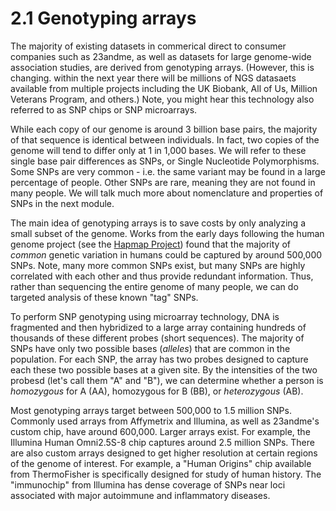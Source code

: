 # 2.1 Genotyping arrays

The majority of existing datasets in commerical direct to consumer companies such as 23andme, as well as datasets for large genome-wide association studies, are derived from genotyping arrays. (However, this is changing. within the next year there will be millions of NGS datasaets available from multiple projects including the UK Biobank, All of Us, Million Veterans Program, and others.) Note, you might hear this technology also referred to as SNP chips or SNP microarrays.

While each copy of our genome is around 3 billion base pairs, the majority of that sequence is identical between individuals. In fact, two copies of the genome will tend to differ only at 1 in 1,000 bases. We will refer to these single base pair differences as SNPs, or Single Nucleotide Polymorphisms. Some SNPs are very common - i.e. the same variant may be found in a large percentage of people. Other SNPs are rare, meaning they are not found in many people. We will talk much more about nomenclature and properties of SNPs in the next module.

The main idea of genotyping arrays is to save costs by only analyzing a small subset of the genome. Works from the early days following the human genome project (see the [Hapmap Project](https://www.genome.gov/10001688/international-hapmap-project)) found that the majority of *common* genetic variation in humans could be captured by around 500,000 SNPs. Note, many more common SNPs exist, but many SNPs are highly correlated with each other and thus provide redundant information. Thus, rather than sequencing the entire genome of many people, we can do targeted analysis of these known "tag" SNPs.

To perform SNP genotyping using microarray technology, DNA is fragmented and then hybridized to a large array containing hundreds of thousands of these different probes (short sequences). The majority of SNPs have only two possible bases (*alleles*) that are common in the population. For each SNP, the array has two probes designed to capture each these two possible bases at a given site. By the intensities of the two probesd (let's call them "A" and "B"), we can determine whether a person is *homozygous* for A (AA), homozygous for B (BB), or *heterozygous* (AB).

Most genotyping arrays target between 500,000 to 1.5 million SNPs. Commonly used arrays from Affymetrix and Illumina, as well as 23andme's custom chip, have around 600,000. Larger arrays exist. For example, the Illumina Human Omni2.5S-8 chip captures around 2.5 million SNPs. There are also custom arrays designed to get higher resolution at certain regions of the genome of interest. For example, a "Human Origins" chip available from ThermoFisher is specifically designed for study of human history. The "immunochip" from Illumina has dense coverage of SNPs near loci associated with major autoimmune and inflammatory diseases.
